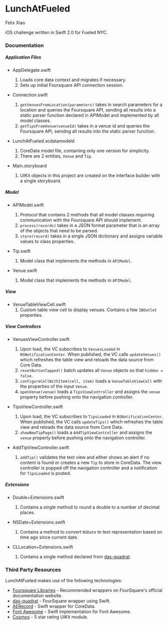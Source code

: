 # LunchAtFueled

Felix Xiao

iOS challenge written in Swift 2.0 for Fueled NYC.


### Documentation

##### Application Files
* AppDelegate.swift
  1. Loads core data context and migrates if necessary.
  2. Sets up initial Foursquare API connection session.

* Connection.swift
  1. ``getVenuesFromLocation(parameters)`` takes in search parameters for a location and queries the Foursquare API, sending all results into a static parser function declared in APIModel and implemented by all model classes.
  2. ``getTipsFromVenue(venueId)`` takes in a venue id and queries the Foursquare API, senidng all results into the static parser function.

* LunchAtFueled.xcdatamodeld
  1. CoreData model file, containing only one version for simplicity.
  2. There are 2 entities, ``Venue`` and ``Tip``.

* Main.storyboard
  1. UIKit objects in this project are created on the interface builder with a single storyboard.

##### Model
* APIModel.swift
  1. Protocol that contains 2 methods that all model classes requiring communication with the Foursquare API should implement.
  2. ``process(records)`` takes in a JSON format parameter that is an array of the objects that need to be parsed.
  3. ``store(record)`` takes in a single JSON dictionary and assigns variable values to class properties.

* Tip.swift
  1. Model class that implements the methods in ``APIModel``.

* Venue.swift
  1. Model class that implements the methods in ``APIModel``.

##### View
* VenueTableViewCell.swift
  1. Custom table view cell to display venues. Contains a few ``IBOutlet`` properties.

##### View Controllers
* VenuesViewController.swift
  1. Upon load, the VC subscribes to ``VenuesLoaded`` in ``NSNotificationCenter``. When published, the VC calls ``updateVenues()`` which refreshes the table view and reloads the data source from Core Data.
  2. ``resetButtonTapped()`` batch updates all ``Venue`` objects so that ``hidden = false``.
  3. ``configureCellWithItem(cell, item)`` loads a ``VenueTableViewCell`` with the properties of the input ``Venue``.
  4. ``openVenue(venue)`` loads a ``TipsViewController`` and assigns the ``venue`` property before pushing onto the navigation controller.

* TipsViewController.swift
  1. Upon load, the VC subscribes to ``TipsLoaded`` in ``NSNotificationCenter``. When published, the VC calls ``updateTips()`` which refreshes the table view and reloads the data source from Core Data.
  2. ``showNewTipPage()`` loads a ``AddTipViewController`` and assigns the ``venue`` property before pushing onto the navigation controller.

* AddTipViewController.swift
  1. ``addTip()`` validates the text view and either shows an alert if no content is found or creates a new ``Tip`` to store in CoreData. The view controller is popped off the navigation controller and a notification for ``TipsLoaded`` is posted.

##### Extensions
* Double+Extensions.swift
  1. Contains a single method to round a double to a number of decimal places.

* NSDate+Extensions.swift
  1. Contains a method to convert ``NSDate`` to text representation based on time ago since current date.

* CLLocation+Extensions.swift
  1. Contains a single method declared from [das-quadrat].

### Third Party Resources

LunchAtFueled makes use of the following technologies:
* [Foursquare Libraries] - Recommended wrappers on FourSquare's official documentation website.
* [das-quadrat] - FourSquare wrapper using Swift. 
* [AERecord] - Swift wrapper for CoreData.
* [Font Awesome] - Swift implementation for Font Awesome.
* [Cosmos] - 5 star rating UIKit module.

[das-quadrat]: <https://github.com/Constantine-Fry/das-quadrat>
[Foursquare Libraries]: <https://developer.foursquare.com/resources/libraries>
[AERecord]:
<https://github.com/tadija/AERecord>
[Font Awesome]:
<https://github.com/thii/FontAwesome.swift>
[Cosmos]:
<https://github.com/exchangegroup/Cosmos>
